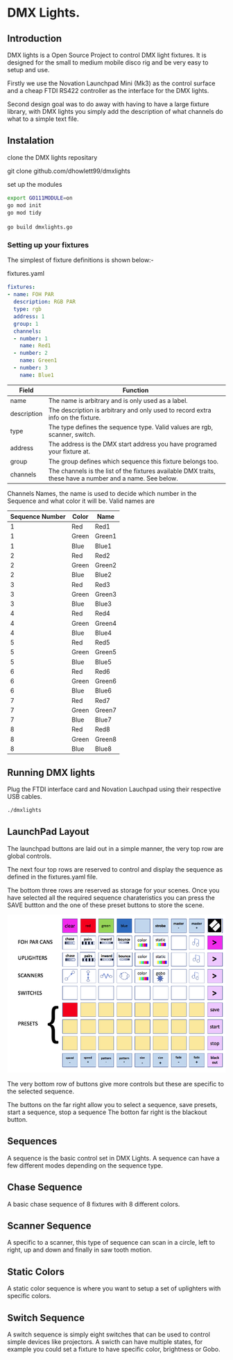 # DMX Lights.


## Introduction

DMX lights is a Open Source Project to control DMX light fixtures.  It is designed for the small to medium mobile disco rig and be very easy to setup 
and use.

Firstly we use the Novation Launchpad Mini (Mk3) as the control surface and a cheap FTDI RS422 controller as the interface for the DMX lights.

Second design goal was to do away with having to have a large fixture library,  with DMX lights you simply add the description of what channels
do what to a simple text file.

## Instalation

clone the DMX lights repositary 

git clone github.com/dhowlett99/dmxlights

set up the modules

```sh
export GO111MODULE=on
go mod init
go mod tidy

go build dmxlights.go
```

### Setting up your fixtures

The simplest of fixture definitions is shown below:- 

fixtures.yaml

```yaml
fixtures:
- name: FOH PAR
  description: RGB PAR
  type: rgb
  address: 1
  group: 1
  channels:
  - number: 1
    name: Red1
  - number: 2
    name: Green1
  - number: 3
    name: Blue1
```

| Field |  Function |
|-|-|
| name | The name is arbitrary and is only used as a label.
| description | The description is arbitrary and only used to record extra info on the fixture.
| type | The type defines the sequence type.  Valid values are rgb, scanner, switch.
| address | The address is the DMX start address you have programed your fixture at.
| group | The group defines which sequence this fixture belongs too.
| channels | The channels is the list of the fixtures available DMX traits, these have a number and a name. See below. 



Channels Names, the name is used to decide which number in the Sequence and what color it will be. Valid names are

|Sequence Number | Color | Name|
|-|-|-|
|1   |  Red   | Red1   |
|1   |  Green | Green1 |
|1   |  Blue  | Blue1  |
|2   |  Red   | Red2   |
|2   |  Green | Green2 |
|2   |  Blue  | Blue2  |
|3   |  Red   | Red3   |
|3   |  Green | Green3 |
|3   |  Blue  | Blue3  |
|4   |  Red   | Red4   |
|4   |  Green | Green4 |
|4   |  Blue  | Blue4  |
|5   |  Red   | Red5   |
|5   |  Green | Green5 |
|5   |  Blue  | Blue5  |
|6   |  Red   | Red6   |
|6   |  Green | Green6 |
|6   |  Blue  | Blue6  |
|7   |  Red   | Red7   |
|7   |  Green | Green7 |
|7   |  Blue  | Blue7  |
|8   |  Red   | Red8   |
|8   |  Green | Green8 |
|8   |  Blue  | Blue8  |



## Running DMX lights

Plug the FTDI interface card and Novation Lauchpad using their respective USB cables.

```sh
./dmxlights
```




## LaunchPad Layout


The launchpad buttons are laid out in a simple manner, the very top row are global controls.

The next four top rows are reserved to control and display the sequence as defined in the fixtures.yaml file.

The bottom three rows are reserved as storage for your scenes. Once you have selected all the required sequence 
charateristics you can press the SAVE buttton and the one of these preset buttons to store the scene.


![LaunchPad Layout](Layout.png)

The very bottom row of buttons give more controls but these are specific to the selected sequence.

The buttons on the far right allow you to select a sequence, save presets, start a sequence, stop a sequence
The botton far right is the blackout button.

## Sequences

A sequence is the basic control set in DMX Lights. A sequence can have a few different modes depending on 
the sequence type.


## Chase Sequence

A basic chase sequence of 8 fixtures with 8 different colors.

## Scanner Sequence

A specific to a scanner, this type of sequence can scan in a circle, left to right, up and down and finally in saw tooth motion.

## Static Colors 

A static color sequence is where you want to setup a set of uplighters with specific colors.

## Switch Sequence

A switch sequence is simply eight switches that can be used to control simple devices like projectors.
A swicth can have multiple states, for example you could set a fixture to have specific color, brightness or Gobo.









##